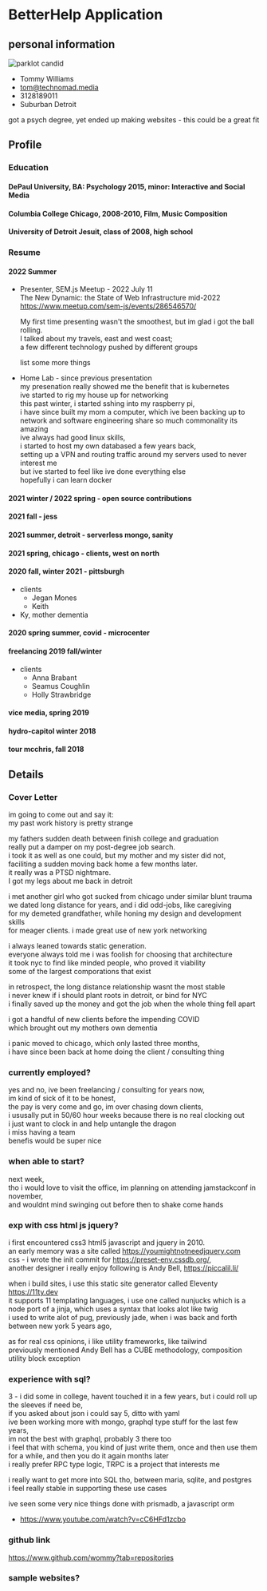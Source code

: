 






















# BetterHelp Application


## personal information

![parklot candid](https://i.imgur.com/cbpXceq.jpg)

- Tommy Williams
- tom@technomad.media
- 3128189011
- Suburban Detroit

got a psych degree, yet ended up making websites - this could be a great fit

## Profile

### Education

#### DePaul University, BA: Psychology 2015, minor: Interactive and Social Media

#### Columbia College Chicago, 2008-2010, Film, Music Composition

#### University of Detroit Jesuit, class of 2008, high school

### Resume

#### 2022 Summer

- Presenter, SEM.js Meetup - 2022 July 11  
	The New Dynamic: the State of Web Infrastructure mid-2022  
	https://www.meetup.com/sem-js/events/286546570/

  My first time presenting wasn't the smoothest, but im glad i got the ball rolling.  
	I talked about my travels, east and west coast;  
	a few different technology pushed by different groups

	list some more things

- Home Lab - since previous presentation  
  my presenation really showed me the benefit that is kubernetes  
	ive started to rig my house up for networking  
	this past winter, i started sshing into my raspberry pi,  
	i have since built my mom a computer, which ive been backing up to  
	network and software engineering share so much commonality its amazing  
	ive always had good linux skills,  
	i started to host my own databased a few years back,  
	setting up a VPN and routing traffic around my servers used to never interest me  
	but ive started to feel like ive done everything else  
  hopefully i can learn docker  

#### 2021 winter / 2022 spring - open source contributions

#### 2021 fall - jess

#### 2021 summer, detroit - serverless mongo, sanity

#### 2021 spring, chicago - clients, west on north

#### 2020 fall, winter 2021 - pittsburgh  

- clients
	- Jegan Mones
	- Keith
- Ky, mother dementia

#### 2020 spring summer, covid - microcenter

#### freelancing 2019 fall/winter

- clients
  - Anna Brabant
  - Seamus Coughlin
  - Holly Strawbridge

#### vice media, spring 2019

#### hydro-capitol winter 2018

#### tour mcchris, fall 2018





## Details

### Cover Letter

im going to come out and say it:  
my past work history is pretty strange

my fathers sudden death between finish college and graduation  
really put a damper on my post-degree job search.  
i took it as well as one could, but my mother and my sister did not,  
faciliting a sudden moving back home a few months later.  
it really was a PTSD nightmare.  
I got my legs about me back in detroit  

i met another girl who got sucked from chicago under similar blunt trauma  
we dated long distance for years, and i did odd-jobs, like caregiving  
for my demeted grandfather, while honing my design and development skills  
for meager clients. i made great use of new york networking  

i always leaned towards static generation.  
everyone always told me i was foolish for choosing that architecture  
it took nyc to find like minded people, who proved it viability  
some of the largest comporations that exist

in retrospect, the long distance relationship wasnt the most stable  
i never knew if i should plant roots in detroit, or bind for NYC  
i finally saved up the money and got the job when the whole thing fell apart

i got a handful of new clients before the impending COVID  
which brought out my mothers own dementia

i panic moved to chicago, which only lasted three months,  
i have since been back at home doing the client / consulting thing



### currently employed?

yes and no, ive been freelancing / consulting for years now,  
im kind of sick of it to be honest,  
the pay is very come and go, im over chasing down clients,  
i ususally put in 50/60 hour weeks because there is no real clocking out  
i just want to clock in and help untangle the dragon  
i miss having a team  
benefis would be super nice

### when able to start?

next week,  
tho i would love to visit the office, im planning on attending jamstackconf in november,  
and wouldnt mind swinging out before then to shake come hands

### exp with css html js jquery?

i first encountered css3 html5 javascript and jquery in 2010.  
an early memory was a site called https://youmightnotneedjquery.com  
css - i wrote the init commit for https://preset-env.cssdb.org/,  
another designer i really enjoy following is Andy Bell, https://piccalil.li/

when i build sites, i use this static site generator called Eleventy https://11ty.dev  
it supports 11 templating languages, i use one called nunjucks which is a node port of a jinja, which uses a syntax that looks alot like twig  
i used to write alot of pug, previously jade, when i was back and forth between new york 5 years ago,

as for real css opinions, i like utility frameworks, like tailwind  
previously mentioned Andy Bell has a CUBE methodology, composition utility block exception 



### experience with sql?

3 - i did some in college, havent touched it in a few years, but i could roll up the sleeves if need be,  
if you asked about json i could say 5, ditto with yaml  
ive been working more with mongo, graphql type stuff for the last few years,  
im not the best with graphql, probably 3 there too  
i feel that with schema, you kind of just write them, once and then use them for a while, and then you do it again months later  
i really prefer RPC type logic, TRPC is a project that interests me

i really want to get more into SQL tho, between maria, sqlite, and postgres  
i feel really stable in supporting these use cases

ive seen some very nice things done with prismadb, a javascript orm

- https://www.youtube.com/watch?v=cC6HFd1zcbo

### github link

https://www.github.com/wommy?tab=repositories

### sample websites?



























